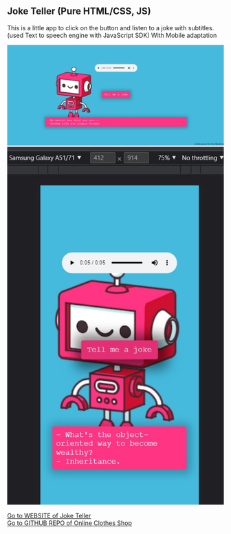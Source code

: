 ## Joke Teller (Pure HTML/CSS, JS)

This is a little app to click on the button and listen to a joke with subtitles.
(used Text to speech engine with JavaScript SDK)
With Mobile adaptation

![screenshot](./screenshots/robot.jpg)
![screenshot](./screenshots/mob%20rob.jpg)

[Go to WEBSITE of Joke Teller](https://get-joke-f9568.web.app/) <br />
[Go to GITHUB REPO of Online Clothes Shop](https://github.com/AvetBadalyan/Joke-Teller-with-Text-to-Speech)
